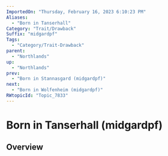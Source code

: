 ```yaml
---
ImportedOn: "Thursday, February 16, 2023 6:10:23 PM"
Aliases:
  - "Born in Tanserhall"
Category: "Trait/Drawback"
Suffix: "midgardpf"
Tags:
  - "Category/Trait-Drawback"
parent:
  - "Northlands"
up:
  - "Northlands"
prev:
  - "Born in Stannasgard (midgardpf)"
next:
  - "Born in Wolfenheim (midgardpf)"
RWtopicId: "Topic_7833"
---
```

# Born in Tanserhall (midgardpf)
## Overview
